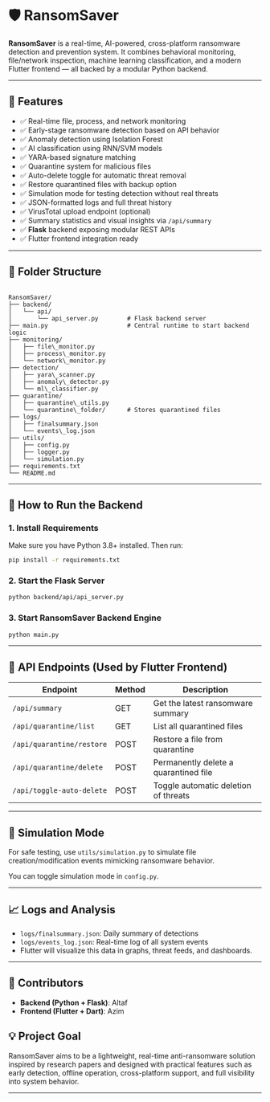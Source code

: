 # 🛡️ RansomSaver

**RansomSaver** is a real-time, AI-powered, cross-platform ransomware detection and prevention system. It combines behavioral monitoring, file/network inspection, machine learning classification, and a modern Flutter frontend — all backed by a modular Python backend.

---

## 🔧 Features 

- ✅ Real-time file, process, and network monitoring
- ✅ Early-stage ransomware detection based on API behavior
- ✅ Anomaly detection using Isolation Forest
- ✅ AI classification using RNN/SVM models
- ✅ YARA-based signature matching
- ✅ Quarantine system for malicious files
- ✅ Auto-delete toggle for automatic threat removal
- ✅ Restore quarantined files with backup option
- ✅ Simulation mode for testing detection without real threats
- ✅ JSON-formatted logs and full threat history
- ✅ VirusTotal upload endpoint (optional)
- ✅ Summary statistics and visual insights via `/api/summary`
- ✅ **Flask** backend exposing modular REST APIs
- ✅ Flutter frontend integration ready

---

## 📁 Folder Structure

```

RansomSaver/
├── backend/
│   └── api/
│       └── api_server.py        # Flask backend server
├── main.py                      # Central runtime to start backend logic
├── monitoring/
│   ├── file\_monitor.py
│   ├── process\_monitor.py
│   └── network\_monitor.py
├── detection/
│   ├── yara\_scanner.py
│   ├── anomaly\_detector.py
│   └── ml\_classifier.py
├── quarantine/
│   ├── quarantine\_utils.py
│   └── quarantine\_folder/      # Stores quarantined files
├── logs/
│   ├── finalsummary.json
│   └── events\_log.json
├── utils/
│   ├── config.py
│   ├── logger.py
│   └── simulation.py
├── requirements.txt
└── README.md

```

---

## 🚀 How to Run the Backend

### 1. Install Requirements

Make sure you have Python 3.8+ installed. Then run:

```bash
pip install -r requirements.txt
```

### 2. Start the Flask Server

```bash
python backend/api/api_server.py
```

### 3. Start RansomSaver Backend Engine

```bash
python main.py
```

---


## 📡 API Endpoints (Used by Flutter Frontend)

| Endpoint                  | Method | Description                           |
| ------------------------- | ------ | ------------------------------------- |
| `/api/summary`            | GET    | Get the latest ransomware summary     |
| `/api/quarantine/list`    | GET    | List all quarantined files            |
| `/api/quarantine/restore` | POST   | Restore a file from quarantine        |
| `/api/quarantine/delete`  | POST   | Permanently delete a quarantined file |
| `/api/toggle-auto-delete` | POST   | Toggle automatic deletion of threats  |

---

## 🧪 Simulation Mode

For safe testing, use `utils/simulation.py` to simulate file creation/modification events mimicking ransomware behavior.

You can toggle simulation mode in `config.py`.

---

## 📈 Logs and Analysis

* `logs/finalsummary.json`: Daily summary of detections
* `logs/events_log.json`: Real-time log of all system events
* Flutter will visualize this data in graphs, threat feeds, and dashboards.

---

## 👥 Contributors

* **Backend (Python + Flask)**: Altaf
* **Frontend (Flutter + Dart)**: Azim

## 💡 Project Goal

RansomSaver aims to be a lightweight, real-time anti-ransomware solution inspired by research papers and designed with practical features such as early detection, offline operation, cross-platform support, and full visibility into system behavior.

---